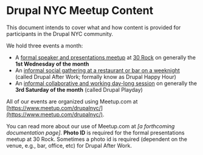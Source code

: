 # Drupal NYC Meetup Content

This document intends to cover what and how content is provided for participants in the Drupal NYC community.

We hold three events a month:

* A [formal speaker and presentations meetup](https://drupal-nyc.gitbooks.io/meetup/content/presentations-at-30-rock.html) at [30 Rock](https://www.google.com/maps?f=q&hl=en&q=30+Rockefeller+Center,+New+York,+NY,+10112,+us) on generally the **1st Wednesday of the month**
* An [informal social gathering at a restaurant or bar on a weeknight](https://drupal-nyc.gitbooks.io/meetup/content/drupal-after-work.html) \(called Drupal After Work; formally know as Drupal Happy Hour\)
* An [informal collaborative and working day-long session](https://drupal-nyc.gitbooks.io/meetup/content/drupal-playday.html) on generally the **3rd Saturday of the month** \(called Drupal Playday\)

All of our events are organized using Meetup.com at [https://www.meetup.com/drupalnyc/](https://www.meetup.com/drupalnyc/). 

You can read more about our use of Meetup.com at _\[a forthcoming documentation page\]_. **Photo ID** is required for the formal presentations meetup at 30 Rock. Sometimes a photo id is required \(dependent on the venue, e.g., bar, office, etc\) for Drupal After Work.

